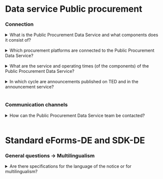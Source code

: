 
# Data service Public procurement

### Connection

<details>
<summary>
What is the Public Procurement Data Service and what components does it consist of?
</summary>

**[Editorial system](https://resy.datenservice-oeffentlicher-einkauf.de/)**: The editorial system is an offer for contracting authorities and, for example, service providers of contracting authorities or grant recipients who do not use an electronic procurement system.
The editing system can be used to record, edit and correct notices for Europe-wide award procedures and send them to TED via the Vermittlungsdienst.
<br>
**[Vermittlungsdienst](https://ozg-vermittlungsdienst.de/)**: The Vermittlungsdienst is purely a technical interface for accepting, validating and forwarding notices to TED and the Notice Service. It does NOT provide an interface for creating announcements! Only machine-to-machine communication is possible, e.g. with awarding office software.
This connection is implemented by the specialist procedure manufacturer.
<br>
**[Self-Service Portal](https://github.com/EFA-FHB/ozg-vermittlungsdienst-doku/blob/main/documentation/SSP.md)**: The Self-Service Portal (SSP) is a web interface for the account management of Vermittlungsdienst accounts. It is primarily used by specialist procedure manufacturers to view the status information of submitted notices in a dashboard.
<br>
**Announcement service](https://oeffentlichevergabe.de/)**: All EU-wide and national notices sent via the eSender HUB are published in the notice service. The announcement service offers a wide range of search options so that bidders can find announcements in line with their range of services. When using the ELSTER company account, additional convenient functions such as saving search functions and notification services are also available.
Furthermore, the data of the announcement service can be reused via an open data interface in the formats eForms-DE, CSV and OCDS.
</details>
<br>

<details>
<summary>
Which procurement platforms are connected to the Public Procurement Data Service?
</summary>
Around 87 procurement platforms from all over Germany are currently connected to the Public Procurement Data Service (DÖE). The notices from the various regional and nationwide procurement platforms are brought together and made available centrally via these connections.
</details>
<br>

<details>
<summary>
What are the service and operating times (of the components) of the Public Procurement Data Service?
</summary>
The productive and staging (test) environments of the Data Service Public Procurement (DÖE) are available around the clock (24/7). The preview environment is also available for testing purposes, but can only be accessed daily from 6:00 to 20:00.
</details>
<br>

<details>
<summary>
In which cycle are announcements published on TED and in the announcement service?
</summary>
In principle, all submitted notices are sent to TED or the announcement service without delay. EU-wide notices must first be published on TED. Only after TED has completed the publication and reported back the status "PUBLISHED" will these notices be forwarded to the announcement service. The Public Procurement Data Service (DÖE) waits up to 48 hours for publication by TED. If no feedback on the publication is received within this period, the announcement is still forwarded to the announcement service. TED itself is subject to internal publication rules: Announcements that are delivered and accepted on one day will appear on the platform on the following day at the earliest. Weekends are an exception, as there are usually no publications on Saturdays and Sundays. In these cases, the announcements are published on the following Monday. Another exception is so-called "lawfulness warnings". In these cases, TED reserves the right to check an announcement manually before it is published. This check can take up to five days.
</details>
<br>

### Communication channels

<details>
<summary>
How can the Public Procurement Data Service team be contacted?
</summary>

The team can be reached via the following [contact form](https://portal.ozg-vermittlungsdienst.de/contact).
</details>
<br>


# Standard eForms-DE and SDK-DE

### General questions -> Multilingualism
<details>
<summary>
Are there specifications for the language of the notice or for multilingualism?
</summary>
Although there is no statement on the choice of language for invitations to tender in the Public Procurement Regulations, the official language is German in accordance with Section 23 (1) of the Administrative Procedure Act (VwVfG). Accordingly, it is to be expected that German authorities must always prepare their documents at least in German. Multilingualism is of course possible and permitted. For publishing entities that are not classified as public authorities, publication without German is fine.
</details>
<br>
